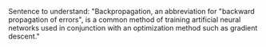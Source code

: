 Sentence to understand:
"Backpropagation, an abbreviation for "backward propagation of errors", is a common method of training artificial neural networks used in conjunction with an optimization method such as gradient descent."